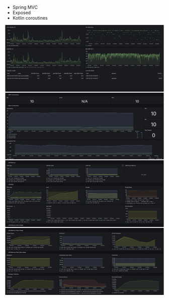- Spring MVC
- Exposed
- Kotlin coroutines

![latency.png](img/latency.png)
![db.png](img/db.png)
![cpu.png](img/cpu.png)
![memory.png](img/memory.png)